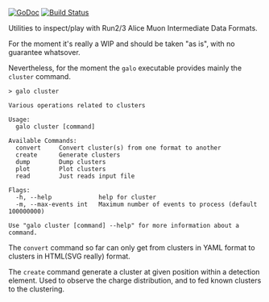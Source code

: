 [![GoDoc](https://godoc.org/github.com/aphecetche/galo?status.svg)](https://godoc.org/github.com/aphecetche/galo)
[![Build Status](https://travis-ci.org/aphecetche/galo.svg?branch=master)](https://travis-ci.org/aphecetche/galo)


Utilities to inspect/play with Run2/3 Alice Muon Intermediate Data Formats.

For the moment it's really a WIP and should be taken "as is", with no guarantee whatsover.

Nevertheless, for the moment the `galo` executable provides mainly the `cluster` command.

```
> galo cluster

Various operations related to clusters

Usage:
  galo cluster [command]

Available Commands:
  convert     Convert cluster(s) from one format to another
  create      Generate clusters
  dump        Dump clusters
  plot        Plot clusters
  read        Just reads input file

Flags:
  -h, --help             help for cluster
  -m, --max-events int   Maximum number of events to process (default 100000000)

Use "galo cluster [command] --help" for more information about a command.
```

The `convert` command so far can only get from clusters in YAML format to clusters in HTML(SVG really) format.

The `create` command generate a cluster at given position within a detection element. Used to observe the charge distribution, and to fed known clusters to the clustering. 
